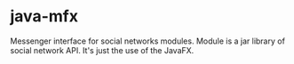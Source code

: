 # java-mfx
Messenger interface for social networks modules. Module is a jar library of social network API.
It's just the use of the JavaFX.
